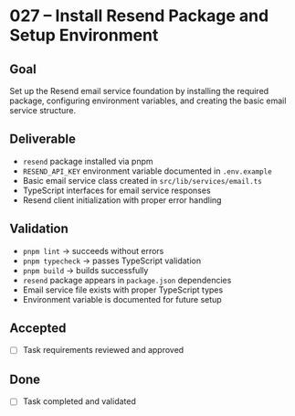 # 027 – Install Resend Package and Setup Environment

## Goal

Set up the Resend email service foundation by installing the required package, configuring environment variables, and creating the basic email service structure.

## Deliverable

- `resend` package installed via pnpm
- `RESEND_API_KEY` environment variable documented in `.env.example`
- Basic email service class created in `src/lib/services/email.ts`
- TypeScript interfaces for email service responses
- Resend client initialization with proper error handling

## Validation

- `pnpm lint` → succeeds without errors
- `pnpm typecheck` → passes TypeScript validation
- `pnpm build` → builds successfully
- `resend` package appears in `package.json` dependencies
- Email service file exists with proper TypeScript types
- Environment variable is documented for future setup

## Accepted

- [ ] Task requirements reviewed and approved

## Done

- [ ] Task completed and validated

